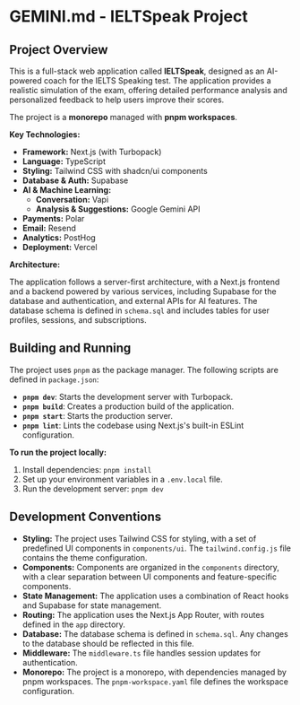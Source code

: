 # GEMINI.md - IELTSpeak Project

## Project Overview

This is a full-stack web application called **IELTSpeak**, designed as an AI-powered coach for the IELTS Speaking test. The application provides a realistic simulation of the exam, offering detailed performance analysis and personalized feedback to help users improve their scores.

The project is a **monorepo** managed with **pnpm workspaces**.

**Key Technologies:**

*   **Framework:** Next.js (with Turbopack)
*   **Language:** TypeScript
*   **Styling:** Tailwind CSS with shadcn/ui components
*   **Database & Auth:** Supabase
*   **AI & Machine Learning:**
    *   **Conversation:** Vapi
    *   **Analysis & Suggestions:** Google Gemini API
*   **Payments:** Polar
*   **Email:** Resend
*   **Analytics:** PostHog
*   **Deployment:** Vercel

**Architecture:**

The application follows a server-first architecture, with a Next.js frontend and a backend powered by various services, including Supabase for the database and authentication, and external APIs for AI features. The database schema is defined in `schema.sql` and includes tables for user profiles, sessions, and subscriptions.

## Building and Running

The project uses `pnpm` as the package manager. The following scripts are defined in `package.json`:

*   **`pnpm dev`**: Starts the development server with Turbopack.
*   **`pnpm build`**: Creates a production build of the application.
*   **`pnpm start`**: Starts the production server.
*   **`pnpm lint`**: Lints the codebase using Next.js's built-in ESLint configuration.

**To run the project locally:**

1.  Install dependencies: `pnpm install`
2.  Set up your environment variables in a `.env.local` file.
3.  Run the development server: `pnpm dev`

## Development Conventions

*   **Styling:** The project uses Tailwind CSS for styling, with a set of predefined UI components in `components/ui`. The `tailwind.config.js` file contains the theme configuration.
*   **Components:** Components are organized in the `components` directory, with a clear separation between UI components and feature-specific components.
*   **State Management:** The application uses a combination of React hooks and Supabase for state management.
*   **Routing:** The application uses the Next.js App Router, with routes defined in the `app` directory.
*   **Database:** The database schema is defined in `schema.sql`. Any changes to the database should be reflected in this file.
*   **Middleware:** The `middleware.ts` file handles session updates for authentication.
*   **Monorepo:** The project is a monorepo, with dependencies managed by pnpm workspaces. The `pnpm-workspace.yaml` file defines the workspace configuration.
